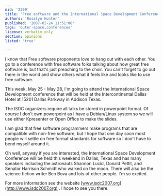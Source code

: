 ```yaml
---
nid: '2309'
title: 'Free software and the International Space Development Conference'
authors: 'Rosalyn Hunter'
published: '2007-05-24 11:51:08'
tags: 'outer-space,conferences'
license: verbatim_only
section: opinions
listed: 'true'

---
```

I know that Free software proponents love to hang out with each other. You go to a conference with free software folks talking about how great free software is, but that's just preaching to the choir. You can't forget to go out there in the world and show others what it feels like and looks like to use free software. 

This week, May 25 - May 28, I'm going to attend the International Space Development conference that will be held at the Intercontinental Dallas Hotel at 15201 Dallas Parkway in Addison Texas.

The ISDC organizers require all talks be stored in powerpoint format. Of course I don't own powerpoint as I have a Debian/Linux system so we will use either Kpresenter or Open Office to make the slides.

I am glad that free software programmers make programs that are compatible with non-free software, but I hope that one day soon most people will settle on free format standards for software so I don't have to bend myself around it.

Oh well, anyway if you are interested, the International Space Development Conference will be held this weekend in Dallas, Texas and has many speakers including the astronauts Shannon Lucid, Donald Pettit, and Senator Harrison Schmidt who walked on the moon. There will also be the science fiction writer Ben Bova and lots of other people. I'm so excited.

 For more information see the website [www.isdc2007.org](http://www.isdc2007.org) . I hope to see you there.

